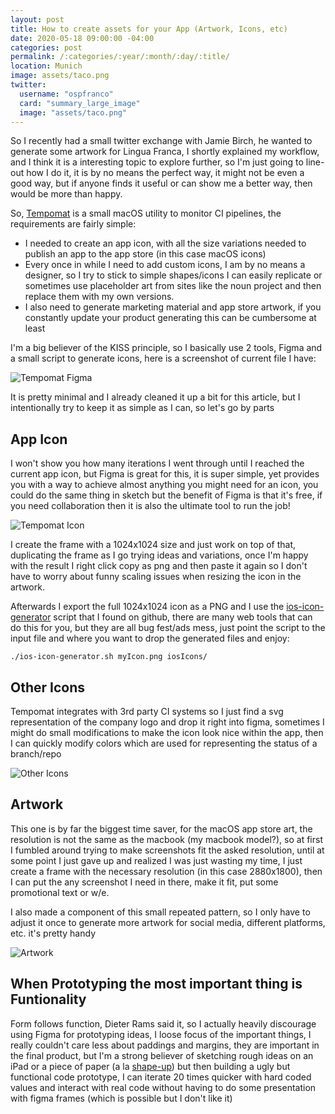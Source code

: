 ```yaml
---
layout: post
title: How to create assets for your App (Artwork, Icons, etc)
date: 2020-05-18 09:00:00 -04:00
categories: post
permalink: /:categories/:year/:month/:day/:title/
location: Munich
image: assets/taco.png
twitter:
  username: "ospfranco"
  card: "summary_large_image"
  image: "assets/taco.png"
---
```


So I recently had a small twitter exchange with Jamie Birch, he wanted to generate some artwork for Lingua Franca, I shortly explained my workflow, and I think it is a interesting topic to explore further, so I'm just going to line-out how I do it, it is by no means the perfect way, it might not be even a good way, but if anyone finds it useful or can show me a better way, then would be more than happy.

So, [Tempomat](https://tempomat.dev) is a small macOS utility to monitor CI pipelines, the requirements are fairly simple:

- I needed to create an app icon, with all the size variations needed to publish an app to the app store (in this case macOS icons)
- Every once in while I need to add custom icons, I am by no means a designer, so I try to stick to simple shapes/icons I can easily replicate or sometimes use placeholder art from sites like the noun project and then replace them with my own versions.
- I also need to generate marketing material and app store artwork, if you constantly update your product generating this can be cumbersome at least

I'm a big believer of the KISS principle, so I basically use 2 tools, Figma and a small script to generate icons, here is a screenshot of current file I have:

![Tempomat Figma]({{site.url}}/assets/tempomat/1.JPG "Tempomat figma")

It is pretty minimal and I already cleaned it up a bit for this article, but I intentionally try to keep it as simple as I can, so let's go by parts

## App Icon
I won't show you how many iterations I went through until I reached the current app icon, but Figma is great for this, it is super simple, yet provides you with a way to achieve almost anything you might need for an icon, you could do the same thing in sketch but the benefit of Figma is that it's free, if you need collaboration then it is also the ultimate tool to run the job!

![Tempomat Icon]({{site.url}}/assets/tempomat/2.JPG "Tempomat Icon")


I create the frame with a 1024x1024 size and just work on top of that, duplicating the frame as I go trying ideas and variations, once I'm happy with the result I right click copy as png and then paste it again so I don't have to worry about funny scaling issues when resizing the icon in the artwork.

Afterwards I export the full 1024x1024 icon as a PNG and I use the [ios-icon-generator](https://github.com/smallmuou/ios-icon-generator) script that I found on github, there are many web tools that can do this for you, but they are all bug fest/ads mess, just point the script to the input file and where you want to drop the generated files and enjoy:

`./ios-icon-generator.sh myIcon.png iosIcons/`

## Other Icons
Tempomat integrates with 3rd party CI systems so I just find a svg representation of the company logo and drop it right into figma, sometimes I might do small modifications to make the icon look nice within the app, then I can quickly modify colors which are used for representing the status of a branch/repo

![Other Icons]({{site.url}}/assets/tempomat/3.JPG "Other Icons")

## Artwork
This one is by far the biggest time saver, for the macOS app store art, the resolution is not the same as the macbook (my macbook model?), so at first I fumbled around trying to make screenshots fit the asked resolution, until at some point I just gave up and realized I was just wasting my time, I just create a frame with the necessary resolution (in this case 2880x1800), then I can put the any screenshot I need in there, make it fit, put some promotional text or w/e.

I also made a component of this small repeated pattern, so I only have to adjust it once to generate more artwork for social media, different platforms, etc. it's pretty handy

![Artwork]({{site.url}}/assets/tempomat/4.JPG "Artwork")


## When Prototyping the most important thing is Funtionality
Form follows function, Dieter Rams said it, so I actually heavily discourage using Figma for prototyping ideas, I loose focus of the important things, I really couldn't care less about paddings and margins, they are important in the final product, but I'm a strong believer of sketching rough ideas on an iPad or a piece of paper (a la [shape-up](https://basecamp.com/shapeup)) but then building a ugly but functional code prototype, I can iterate 20 times quicker with hard coded values and interact with real code without having to do some presentation with figma frames (which is possible but I don't like it)